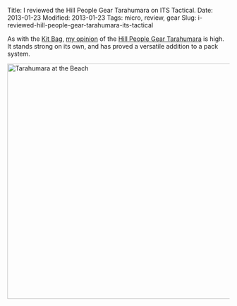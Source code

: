 Title: I reviewed the Hill People Gear Tarahumara on ITS Tactical.
Date: 2013-01-23
Modified: 2013-01-23
Tags: micro, review, gear
Slug: i-reviewed-hill-people-gear-tarahumara-its-tactical

As with the [Kit Bag](/2012/11/i-reviewed-hill-people-gear-kit-bag-its-tactical/), [my opinion](http://www.itstactical.com/gearcom/packs/hill-people-gear-tarahumara/) of the [Hill People Gear Tarahumara](http://www.hillpeoplegear.com/Products/InDetail/TarahumaraPack/tabid/927/Default.aspx) is high. It stands strong on its own, and has proved a versatile addition to a pack system.

<a href="http://www.flickr.com/photos/pigmonkey/8374091527/" title="Tarahumara at the Beach by Pig Monkey, on Flickr"><img src="http://farm9.staticflickr.com/8516/8374091527_fd5cfa4321_c.jpg" width="800" height="534" alt="Tarahumara at the Beach"></a>
